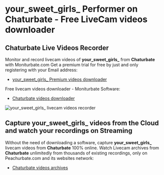 # your_sweet_girls_ Performer on Chaturbate - Free LiveCam videos downloader

## Chaturbate Live Videos Recorder

Monitor and record livecam videos of **your_sweet_girls_** from **Chaturbate** with Moniturbate.com
Get a premium trial for free by just and only registering with your Email address:
* [your_sweet_girls_ Premium videos downloader](https://moniturbate.com/request-demo-licence-key.html)

Free livecam videos downloader - Moniturbate Software:
* [Chaturbate videos downloader](https://moniturbate.com/moniturbate-download-software.html)

![your_sweet_girls_ livecam videos recorder](https://peachurnet.com/templates/moniturbate-software.png)


## Capture your_sweet_girls_ videos from the Cloud and watch your recordings on Streaming

Without the need of downloading a software, capture **your_sweet_girls_** livecam videos from **Chaturbate** 100% online.
Watch Livecam archives from **Chaturbate** unlimitedly from thousands of existing recordings, only on Peachurbate.com and its websites network:
* [Chaturbate videos archives](https://peachurnet.com/)